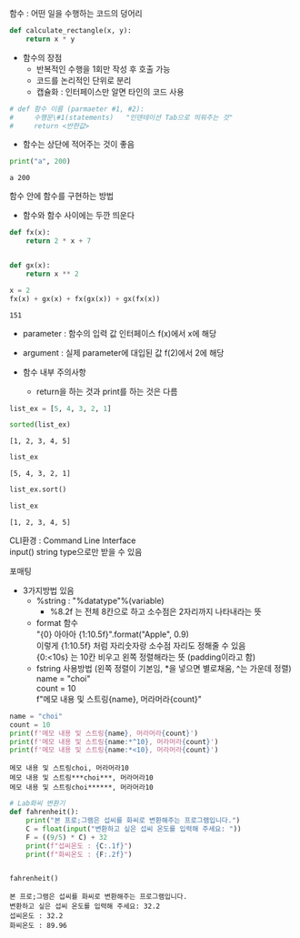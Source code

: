 함수 : 어떤 일을 수행하는 코드의 덩어리


```python
def calculate_rectangle(x, y):
    return x * y
```

- 함수의 장점
    - 반복적인 수행을 1회만 작성 후 호출 가능
    - 코드를 논리적인 단위로 분리
    - 캡슐화 : 인터페이스만 알면 타인의 코드 사용


```python
# def 함수 이름 (parmaeter #1, #2):  
#     수행문\#1(statements)   "인덴테이션 Tab으로 띄워주는 것"
#     return <반한값>
```

- 함수는 상단에 적어주는 것이 좋음


```python
print("a", 200)
```

    a 200
    

함수 안에 함수를 구현하는 방법  
- 함수와 함수 사이에는 두깐 띄운다


```python
def fx(x):
    return 2 * x + 7


def gx(x):
    return x ** 2
```


```python
x = 2
fx(x) + gx(x) + fx(gx(x)) + gx(fx(x))
```




    151



- parameter : 함수의 입력 값 인터페이스  f(x)에서 x에 해당
- argument : 실제 parameter에 대입된 값 f(2)에서 2에 해당

- 함수 내부 주의사항
    - return을 하는 것과 print를 하는 것은 다름


```python
list_ex = [5, 4, 3, 2, 1]
```


```python
sorted(list_ex)
```




    [1, 2, 3, 4, 5]




```python
list_ex
```




    [5, 4, 3, 2, 1]




```python
list_ex.sort()
```


```python
list_ex
```




    [1, 2, 3, 4, 5]



CLI환경 : Command Line Interface  
input() string type으로만 받을 수 있음

포매팅  
- 3가지방법 있음  
    - %string : "%datatype"%(variable)  
        - %8.2f 는 전체 8칸으로 하고 소수점은 2자리까지 나타내라는 뜻  
    - format 함수  
       "{0} 아아아 {1:10.5f}".format("Apple", 0.9)  
       이렇게 {1:10.5f} 처럼 자리숫자랑 소수점 자리도 정해줄 수 있음  
       {0:<10s} 는 10칸 비우고 왼쪽 정렬해라는 뜻 (padding이라고 함)  
    - fstring 사용방법 (왼쪽 정렬이 기본임, \*을 넣으면 별로채움, ^는 가운데 정렬)  
      name = "choi"   
      count = 10  
      f"메모 내용 및 스트링{name}, 머라머라{count}"


```python
name = "choi"
count = 10  
print(f'메모 내용 및 스트링{name}, 머라머라{count}')
print(f'메모 내용 및 스트링{name:*^10}, 머라머라{count}')
print(f'메모 내용 및 스트링{name:*<10}, 머라머라{count}')
```

    메모 내용 및 스트링choi, 머라머라10
    메모 내용 및 스트링***choi***, 머라머라10
    메모 내용 및 스트링choi******, 머라머라10
    


```python
# Lab화씨 변환기
def fahrenheit():
    print("본 프로;그램은 섭씨를 화씨로 변환해주는 프로그램입니다.")
    C = float(input("변환하고 싶은 섭씨 온도를 입력해 주세요: "))
    F = ((9/5) * C) + 32
    print(f"섭씨온도 : {C:.1f}")
    print(f"화씨온도 : {F:.2f}")
```


```python

```


```python
fahrenheit()
```

    본 프로;그램은 섭씨를 화씨로 변환해주는 프로그램입니다.
    변환하고 싶은 섭씨 온도를 입력해 주세요: 32.2
    섭씨온도 : 32.2
    화씨온도 : 89.96
    


```python

```
